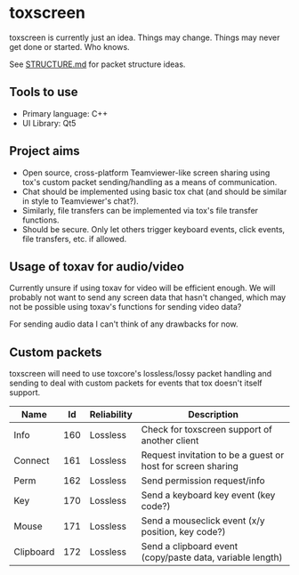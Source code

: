 toxscreen
=========

toxscreen is currently just an idea. Things may change. Things
may never get done or started. Who knows.

See [STRUCTURE.md] for packet structure ideas.

Tools to use
------------

- Primary language: C++
- UI Library: Qt5


Project aims
------------

- Open source, cross-platform Teamviewer-like screen sharing
  using tox's custom packet sending/handling as a means of
  communication.
- Chat should be implemented using basic tox chat (and should
  be similar in style to Teamviewer's chat?).
- Similarly, file transfers can be implemented via tox's file
  transfer functions.
- Should be secure. Only let others trigger keyboard events,
  click events, file transfers, etc. if allowed.


Usage of toxav for audio/video
------------------------------

Currently unsure if using toxav for video will be efficient
enough. We will probably not want to send any screen data that
hasn't changed, which may not be possible using toxav's
functions for sending video data?

For sending audio data I can't think of any drawbacks for now.


Custom packets
--------------

toxscreen will need to use toxcore's lossless/lossy packet
handling and sending to deal with custom packets for events
that tox doesn't itself support.

 Name      | Id   | Reliability | Description
---------- | ---- | ----------- | -----------------------------------------------------------
 Info      | 160  | Lossless    | Check for toxscreen support of another client
 Connect   | 161  | Lossless    | Request invitation to be a guest or host for screen sharing
 Perm      | 162  | Lossless    | Send permission request/info
 Key       | 170  | Lossless    | Send a keyboard key event (key code?)
 Mouse     | 171  | Lossless    | Send a mouseclick event (x/y position, key code?)
 Clipboard | 172  | Lossless    | Send a clipboard event (copy/paste data, variable length)

[STRUCTURE.md]:https://github.com/saneki/toxscreen/blob/master/STRUCTURE.md
